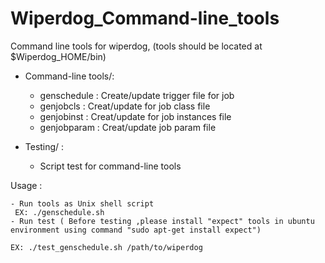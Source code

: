 Wiperdog_Command-line_tools
===========================
Command line tools for wiperdog, (tools should be located at $Wiperdog_HOME/bin)
 + Command-line tools/:
	- genschedule : Create/update trigger file for job
	- genjobcls : Creat/update for job class file
	- genjobinst : Creat/update for job instances file
	- genjobparam : Creat/update job param file
	
 + Testing/ : 
	- Script test for command-line tools
	
Usage :

	- Run tools as Unix shell script
	 EX: ./genschedule.sh
	- Run test ( Before testing ,please install "expect" tools in ubuntu environment using command "sudo apt-get install expect")
	         
	EX: ./test_genschedule.sh /path/to/wiperdog

